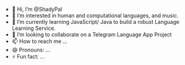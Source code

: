 - 👋 Hi, I’m @ShadyPal
- 👀 I’m interested in human and computational languages, and music.
- 🌱 I’m currently learning JavaScript/ Java to build a robust Language Learning Service.
- 💞️ I’m looking to collaborate on a Telegram Language App Project
- 📫 How to reach me ...
- 😄 Pronouns: ...
- ⚡ Fun fact: ...

<!---
ShadyPal/ShadyPal is a ✨ special ✨ repository because its `README.md` (this file) appears on your GitHub profile.
You can click the Preview link to take a look at your changes.
--->
